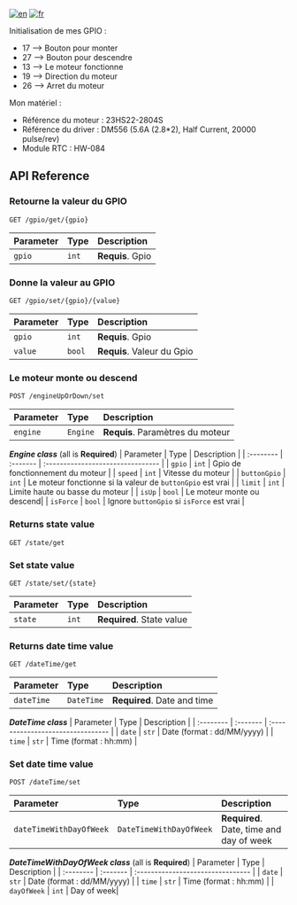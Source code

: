 [![en](https://img.shields.io/badge/lang-en-ab4b52.svg)](https://github.com/tlebigre/henHouseBoardBackendApi/blob/main/README.md)
[![fr](https://img.shields.io/badge/lang-fr-318ce7.svg)](https://github.com/tlebigre/henHouseBoardBackendApi/blob/main/README.fr.md)

Initialisation de mes GPIO :
- 17 --> Bouton pour monter
- 27 --> Bouton pour descendre
- 13 --> Le moteur fonctionne
- 19 --> Direction du moteur
- 26 --> Arret du moteur

Mon matériel :
- Référence du moteur : 23HS22-2804S
- Référence du driver : DM556 (5.6A (2.8*2), Half Current, 20000 pulse/rev)
- Module RTC : HW-084
## API Reference
### Retourne la valeur du GPIO
```http
GET /gpio/get/{gpio}
```
| Parameter | Type | Description |
| :-------- | :------- | :------------------------- |
|  `gpio`  |  `int`  |  **Requis**. Gpio |
### Donne la valeur au GPIO
```http
GET /gpio/set/{gpio}/{value}
```
| Parameter | Type | Description |
| :-------- | :------- | :-------------------------------- |
|  `gpio`  |  `int`  |  **Requis**. Gpio |
|  `value`  |  `bool`  |  **Requis**. Valeur du Gpio |

### Le moteur monte ou descend
```http
POST /engineUpOrDown/set
```
| Parameter | Type | Description |
| :-------- | :------- | :-------------------------------- |
|  `engine`  |  `Engine`  |  **Requis**. Paramètres du moteur |

***Engine class*** (all is **Required**)
| Parameter | Type | Description |
| :-------- | :------- | :-------------------------------- |
|  `gpio`  |  `int`  |  Gpio de fonctionnement du moteur |
|  `speed`  |  `int`  |  Vitesse du moteur |
|  `buttonGpio`  |  `int`  |  Le moteur fonctionne si la valeur de `buttonGpio` est vrai |
|  `limit`  |  `int`  |  Limite haute ou basse du moteur |
|  `isUp`  |  `bool`  | Le moteur monte ou descend|
|  `isForce`  |  `bool`  |  Ignore `buttonGpio` si `isForce` est vrai |

### Returns state value
```http
GET /state/get
```
### Set state value
```http
GET /state/set/{state}
```
| Parameter | Type | Description |
| :-------- | :------- | :------------------------- |
|  `state`  |  `int`  |  **Required**. State value|

### Returns date time value
```http
GET /dateTime/get
```
| Parameter | Type | Description |
| :-------- | :------- | :-------------------------------- |
|  `dateTime `  |  `DateTime`  |  **Required**. Date and time|

***DateTime class*** 
| Parameter | Type | Description |
| :-------- | :------- | :-------------------------------- |
|  `date`  |  `str`  |  Date (format : dd/MM/yyyy) |
|  `time`  |  `str`  |  Time (format : hh:mm) |
### Set date time value
```http
POST /dateTime/set
```
| Parameter | Type | Description |
| :-------- | :------- | :-------------------------------- |
|  `dateTimeWithDayOfWeek`  |  `DateTimeWithDayOfWeek`  |  **Required**. Date, time and day of week |

***DateTimeWithDayOfWeek class*** (all is **Required**)
| Parameter | Type | Description |
| :-------- | :------- | :-------------------------------- |
|  `date`  |  `str`  |  Date (format : dd/MM/yyyy) |
|  `time`  |  `str`  |  Time (format : hh:mm) |
|  `dayOfWeek`  |  `int`  |  Day of week|
